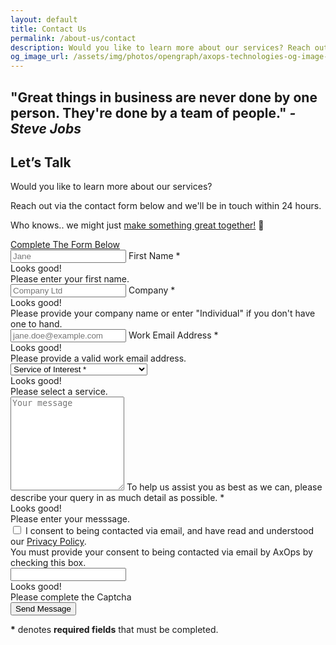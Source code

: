 ```yaml
---
layout: default
title: Contact Us
permalink: /about-us/contact
description: Would you like to learn more about our services? Reach out via the contact form below and we'll be in touch within 24 hours. Who knows.. we might just make something great together! 🤝
og_image_url: /assets/img/photos/opengraph/axops-technologies-og-image-v1.jpg
---
```


  <div class="content-wrapper">
  <!-- .content-wrapper -->
  <!--
  <section class="wrapper bg-light">
    <div class="container py-14 py-md-12">
      <div class="row" data-cues="slideInDown" data-group="page-title" data-delay="0">
        <div class="text-center col-md-10 offset-md-1 col-lg-8 offset-lg-2">
            <h3 class="display-4 mb-9 px-xl-11">Need help with a <span class="underline-3 style-2 yellow">Data</span> or <span class="underline-3 style-2 green">Cloud</span> use-case? Get in touch today 🤝</h3>
        </div>
      </div>
      <div class="row" data-cues="slideInDown" data-group="page-title" data-delay="0">
        <div class="text-center col-md-10 offset-md-1 col-lg-8 offset-lg-2">
          <a href="&#109;&#97;&#105;&#108;&#116;&#111;&#58;&#115;&#101;&#114;&#118;&#105;&#99;&#101;&#115;&#64;&#97;&#120;&#111;&#112;&#115;&#46;&#116;&#101;&#99;&#104;" class="btn btn-sm btn-primary rounded-pill">
            Contact Us (<span>&#115;&#101;&#114;&#118;&#105;&#99;&#101;&#115;&#64;&#97;&#120;&#111;&#112;&#115;&#46;&#116;&#101;&#99;&#104;</span>)
          </a>
        </div>
      </div>
    </div>
  </section>
  -->
  <!-- /section -->
  <section class="wrapper bg-light text-black">
    <div class="container pt-18 pt-md-16 pb-21 pb-md-21 text-center">
      <div class="row">
        <!-- <div class="col-sm-10 col-md-8 col-lg-6 col-xl-6 col-xxl-5 mx-auto"> -->
        <div class="col-md-10 offset-md-1 col-lg-8 offset-lg-2 mx-auto text-center">
          <h1 class="display-6 text-black mb-9 px-xl-0"><span class="underline-3 style-2 yellow">"Great</span> things in business are never done by <span class="underline grey">one</span> person. They're done by a <span class="underline-3 style-2 green">team</span> of people." <i>- Steve Jobs</i></h1>
        </div>
        <!-- /column -->
      </div>
      <!-- /.row -->
    </div>
    <!-- /.container -->
  </section>
  <!-- /section -->
  <section class="wrapper bg-light">
    <div class="container pb-14 pb-md-0">
      <div class="row">
        <div class="col mt-n19 mb-16">
          <div class="card shadow-lg">
            <div class="row gx-0">
              <div class="col-lg-6 image-wrapper bg-image bg-cover rounded-top rounded-lg-start d-none d-md-block" data-image-src="{{ site.url }}/assets/img/misc/tm1.webp">
              </div>
              <!--/column -->
              <div class="col-lg-6">
                <div class="p-10 p-md-11 p-lg-13">
                  <h2 class="display-4 mb-3">Let’s Talk</h2>
                  <p class="lead fs-lg">Would you like to learn more about our services?</p>
                  <p>Reach out via the contact form below and we'll be in touch within 24 hours.</p> 
                  <p>Who knows.. we might just <a target="_blank" href="{{ site.url }}/case-studies" aria-label="{{ site.data.pageconfig.index.button_cta2_aria_label }}">make something great together!</a> 🤝</p>
                  <a href="#contactform" aria-label="Contact Us" class="btn btn-primary rounded-pill mt-2">Complete The Form Below</a>
                </div>
                <!--/div -->
              </div>
              <!--/column -->
            </div>
            <!--/.row -->
          </div>
          <!-- /.card -->
        </div>
        <!-- /column -->
      </div>
      <!-- /.row -->
    </div>
    <!-- /.container -->
  </section>
  <!-- /section -->
  <section class="wrapper bg-light angled upper-end">
      <div class="container pb-11">
        <div class="row">
          <div class="col-lg-10 offset-lg-1 col-xl-8 offset-xl-2">
            <!-- <h2 class="display-6 lead fs-lg mb-3 text-center">Please complete the form below to proceed:</h2> -->
            <form id="contact-form" class="contact-form needs-validation" method="post" action="https://5hkpmrb523.execute-api.eu-west-2.amazonaws.com/dev/contact" novalidate>
              <div class="messages"></div>
              <div class="row gx-4">
                <a name="contactform" style="visibility: hidden;"></a>
                <div class="col-md-6">
                  <div class="form-floating mb-4">
                    <input id="form_name" type="text" name="form_name" class="form-control" placeholder="Jane" required>
                    <label for="form_name">First Name *</label>
                    <div class="valid-feedback"> Looks good! </div>
                    <div class="invalid-feedback"> Please enter your first name. </div>
                  </div>
                </div>
                <!-- /column -->
                <div class="col-md-6">
                  <div class="form-floating mb-4">
                    <input id="form_company" type="text" name="form_company" class="form-control" placeholder="Company Ltd" required>
                    <label for="form_company">Company *</label>
                    <div class="valid-feedback"> Looks good! </div>
                    <div class="invalid-feedback"> Please provide your company name or enter "Individual" if you don't have one to hand. </div>
                  </div>
                </div>
                <!-- /column -->
                <div class="col-md-6">
                  <div class="form-floating mb-4">
                    <input id="form_email" type="email" name="form_email" class="form-control" placeholder="jane.doe@example.com" required>
                    <label for="form_email">Work Email Address *</label>
                    <div class="valid-feedback"> Looks good! </div>
                    <div class="invalid-feedback"> Please provide a valid work email address. </div>
                  </div>
                </div>
                <!-- /column -->
                <div class="col-md-6">
                  <div class="form-select-wrapper mb-4">
                    <select class="form-select" id="form_service" name="form_service" required>
                      <option selected disabled value="">Service of Interest *</option>
                      <option value="Systems Integration">Systems Integration</option>
                      <option value="Data Lake Solutions">Data Lake Solutions</option>
                      <option value="Disaster Recovery">Disaster Recovery</option>
                      <option value="Data or Cloud Migration">Data or Cloud Migration</option>
                      <option value="Hybrid Cloud Architecture">Hybrid Cloud Architecture</option>
                      <option disabled value="">--</option>
                      <option value="FinTech Solutions">FinTech Solutions</option>
                      <option value="Data Intelligence">Data Intelligence</option>
                      <option disabled value="">--</option>
                      <option value="Enterprise AI">Enterprise AI</option>
                      <option value="SaaS Development">SaaS Development</option>
                      <option value="Technology Consulting">Technology Consulting</option>
                      <option value="CTO Services">Interim / Fractional CTO Services</option>
                      <option disabled value="">--</option>
                      <option value="Technical Training">Technical Training</option>
                      <option value="Quant R&D Training">Quant R&D Training</option>
                      <option disabled value="">--</option>
                      <option value="Other">Other / Not Sure</option>
                    </select>
                    <div class="valid-feedback"> Looks good! </div>
                    <div class="invalid-feedback"> Please select a service. </div>
                  </div>
                </div>
                <!-- /column -->
                <div class="col-12">
                  <div class="form-floating mb-4">
                    <textarea id="form_message" name="form_message" class="form-control" placeholder="Your message" style="height: 150px" required></textarea>
                    <label for="form_message">To help us assist you as best as we can, please describe your query in as much detail as possible. *</label>
                    <div class="valid-feedback"> Looks good! </div>
                    <div class="invalid-feedback"> Please enter your messsage. </div>
                  </div>
                </div>
                <!-- /column -->
                <div class="col-12">
                  <div class="form-check mb-4">
                    <input class="form-check-input" type="checkbox" value="" id="invalidCheck" required>
                    <label class="form-check-label" for="invalidCheck"> I consent to being contacted via email, and have read and understood our <a href="{{ site.url }}/about-us/privacy-policy" class="hover" aria-label="AxOps Privacy Policy">Privacy Policy</a>. </label>
                    <div class="invalid-feedback"> You must provide your consent to being contacted via email by AxOps by checking this box. </div>
                  </div>
                </div>
                <!-- /column -->
                <div class="col-12 text-center">
                  <script src="https://www.google.com/recaptcha/api.js"></script>
                  <div class="form-group">
                    <input class="form-control d-none" data-recaptcha="true" required>
                    <div class="g-recaptcha" data-sitekey="{{ site.google_recaptcha.site_key }}" data-callback="verifyRecaptchaCallback" data-expired-callback="expiredRecaptchaCallback"></div>
                    <div class="valid-feedback">
                      Looks good!
                    </div>
                    <div class="invalid-feedback">
                      Please complete the Captcha
                    </div>
                  </div>
                </div>
                <!-- /column -->
                <div class="col-12 text-center">
                  <input type="submit" class="btn btn-primary rounded-pill btn-send mb-3" value="Send Message">
                  <p class="text-muted"><strong>*</strong> denotes <b>required fields</b> that must be completed.</p>
                </div>
                <!-- /column -->
              </div>
              <!-- /.row -->
            </form>
            <!-- <script>
            document.getElementById('contact-form').addEventListener('submit', function(event) {
                event.preventDefault();
                const formData = {
                    name: document.getElementById('form_name').value,
                    email: document.getElementById('form_email').value,
                    company: document.getElementById('form_company').value,
                    service: document.getElementById('form_service').value,
                    message: document.getElementById('form_message').value,
                    'g-recaptcha-response': grecaptcha.getResponse()  // Get the reCAPTCHA token
                };
                fetch('https://<your-api-gateway-invoke-url>/contact', {
                    method: 'POST',
                    headers: {
                        'Content-Type': 'application/json'
                    },
                    body: JSON.stringify(formData)
                })
                .then(response => response.json())
                .then(data => {
                    console.log('Success:', data);
                    alert('Form submitted successfully!');
                })
                .catch((error) => {
                    console.error('Error:', error);
                    alert('Error submitting form!');
                });
            });
            </script> -->
            <!-- /form -->
          </div>
          <!-- /column -->
        </div>
        <!-- /.row -->
      </div>
      <!-- /.container -->
    </section>
  <!-- /.content-wrapper -->